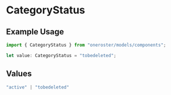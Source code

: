 # CategoryStatus

## Example Usage

```typescript
import { CategoryStatus } from "oneroster/models/components";

let value: CategoryStatus = "tobedeleted";
```

## Values

```typescript
"active" | "tobedeleted"
```